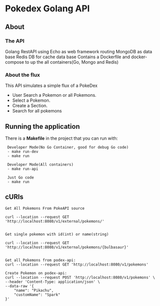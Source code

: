 # Pokedex Golang API

## About
### The API
Golang RestAPI using Echo as web framework routing
MongoDB as data base
Redis DB for cache data base
Contains a Dockerfile and docker-compose to up the all containers(Go, Mongo and Redis)

### About the flux
This API simulates a simple flux of a PokeDex
- User Search a Pokemon or all Pokemons.
- Select a Pokemon.
- Create a Section.
- Search for all pokemons

## Running the application
There is a **Makefile** in the project that you can run with:
```
 Developer Mode(No Go Container, good for debug Go code)
 - make run-dev
 - make run

 Developer Mode(All containers)
 - make run-api

 Just Go code
 - make run
```

## cURls
````
Get All Pokemons From PokeAPI source

curl --location --request GET 'http://localhost:8080/v1/external/pokemons/'


Get single pokemon with id(int) or name(string)

curl --location --request GET 'http://localhost:8080/v1/external/pokemons/{bulbasaur}'


Get all Pokemons from podex-api:
curl --location --request GET 'http://localhost:8080/v1/pokemons'

Create Pokemon on podex-api:
curl --location --request POST 'http://localhost:8080/v1/pokemons' \
--header 'Content-Type: application/json' \
--data-raw '{
    "name": "Pikachu",
    "customName": "Spark"
}'
````
